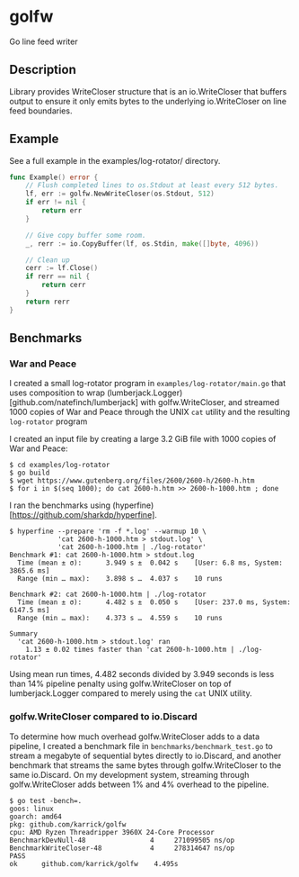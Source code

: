 # golfw

Go line feed writer

## Description

Library provides WriteCloser structure that is an io.WriteCloser that
buffers output to ensure it only emits bytes to the underlying
io.WriteCloser on line feed boundaries.

## Example

See a full example in the examples/log-rotator/ directory.

```Go
func Example() error {
    // Flush completed lines to os.Stdout at least every 512 bytes.
    lf, err := golfw.NewWriteCloser(os.Stdout, 512)
    if err != nil {
        return err
    }

    // Give copy buffer some room.
    _, rerr := io.CopyBuffer(lf, os.Stdin, make([]byte, 4096))

    // Clean up
    cerr := lf.Close()
    if rerr == nil {
        return cerr
    }
    return rerr
}
```

## Benchmarks

### War and Peace

I created a small log-rotator program in
`examples/log-rotator/main.go` that uses composition to wrap
(lumberjack.Logger)[github.com/natefinch/lumberjack] with
golfw.WriteCloser, and streamed 1000 copies of War and Peace through
the UNIX `cat` utility and the resulting `log-rotator` program

I created an input file by creating a large 3.2 GiB file with 1000
copies of War and Peace:

```
$ cd examples/log-rotator
$ go build
$ wget https://www.gutenberg.org/files/2600/2600-h/2600-h.htm
$ for i in $(seq 1000); do cat 2600-h.htm >> 2600-h-1000.htm ; done
```

I ran the benchmarks using
(hyperfine)[https://github.com/sharkdp/hyperfine].

```
$ hyperfine --prepare 'rm -f *.log' --warmup 10 \
            'cat 2600-h-1000.htm > stdout.log' \
            'cat 2600-h-1000.htm | ./log-rotator'
Benchmark #1: cat 2600-h-1000.htm > stdout.log
  Time (mean ± σ):      3.949 s ±  0.042 s    [User: 6.8 ms, System: 3865.6 ms]
  Range (min … max):    3.898 s …  4.037 s    10 runs

Benchmark #2: cat 2600-h-1000.htm | ./log-rotator
  Time (mean ± σ):      4.482 s ±  0.050 s    [User: 237.0 ms, System: 6147.5 ms]
  Range (min … max):    4.373 s …  4.559 s    10 runs

Summary
  'cat 2600-h-1000.htm > stdout.log' ran
    1.13 ± 0.02 times faster than 'cat 2600-h-1000.htm | ./log-rotator'
```

Using mean run times, 4.482 seconds divided by 3.949 seconds is less
than 14% pipeline penalty using golfw.WriteCloser on top of
lumberjack.Logger compared to merely using the `cat` UNIX utility.

### golfw.WriteCloser compared to io.Discard

To determine how much overhead golfw.WriteCloser adds to a data
pipeline, I created a benchmark file in `benchmarks/benchmark_test.go`
to stream a megabyte of sequential bytes directly to io.Discard, and
another benchmark that streams the same bytes through
golfw.WriteCloser to the same io.Discard. On my development system,
streaming through golfw.WriteCloser adds between 1% and 4% overhead to
the pipeline.

```
$ go test -bench=.
goos: linux
goarch: amd64
pkg: github.com/karrick/golfw
cpu: AMD Ryzen Threadripper 3960X 24-Core Processor 
BenchmarkDevNull-48        	       4	 271099505 ns/op
BenchmarkWriteCloser-48    	       4	 278314647 ns/op
PASS
ok  	github.com/karrick/golfw	4.495s
```
